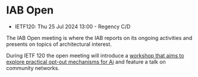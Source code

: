 # IAB Open
* <IETFschedule>IETF120: Thu 25 Jul 2024 13:00 - Regency C/D</IETFschedule>

The IAB Open meeting is where the IAB reports on its ongoing activities and presents on topics of architectural interest.

During IETF 120 the open meeting will introduce a [workshop that aims to explore practical opt-out mechanisms for Ai](https://www.iab.org/announcements/call-for-papers-iab-workshop-on-ai-control/) and feature a talk on community networks.